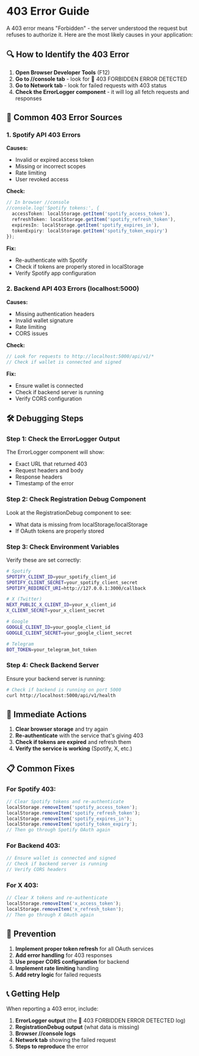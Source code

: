 # 403 Error Guide

A 403 error means "Forbidden" - the server understood the request but refuses to authorize it. Here are the most likely causes in your application:

## 🔍 **How to Identify the 403 Error**

1. **Open Browser Developer Tools** (F12)
2. **Go to //console tab** - look for 🚨 403 FORBIDDEN ERROR DETECTED
3. **Go to Network tab** - look for failed requests with 403 status
4. **Check the ErrorLogger component** - it will log all fetch requests and responses

## 🎯 **Common 403 Error Sources**

### 1. **Spotify API 403 Errors**
**Causes:**
- Invalid or expired access token
- Missing or incorrect scopes
- Rate limiting
- User revoked access

**Check:**
```javascript
// In browser //console
//console.log('Spotify tokens:', {
  accessToken: localStorage.getItem('spotify_access_token'),
  refreshToken: localStorage.getItem('spotify_refresh_token'),
  expiresIn: localStorage.getItem('spotify_expires_in'),
  tokenExpiry: localStorage.getItem('spotify_token_expiry')
});
```

**Fix:**
- Re-authenticate with Spotify
- Check if tokens are properly stored in localStorage
- Verify Spotify app configuration

### 2. **Backend API 403 Errors** (localhost:5000)
**Causes:**
- Missing authentication headers
- Invalid wallet signature
- Rate limiting
- CORS issues

**Check:**
```javascript
// Look for requests to http://localhost:5000/api/v1/*
// Check if wallet is connected and signed
```

**Fix:**
- Ensure wallet is connected
- Check if backend server is running
- Verify CORS configuration


## 🛠️ **Debugging Steps**

### Step 1: Check the ErrorLogger Output
The ErrorLogger component will show:
- Exact URL that returned 403
- Request headers and body
- Response headers
- Timestamp of the error

### Step 2: Check Registration Debug Component
Look at the RegistrationDebug component to see:
- What data is missing from localStorage/localStorage
- If OAuth tokens are properly stored

### Step 3: Check Environment Variables
Verify these are set correctly:
```bash
# Spotify
SPOTIFY_CLIENT_ID=your_spotify_client_id
SPOTIFY_CLIENT_SECRET=your_spotify_client_secret
SPOTIFY_REDIRECT_URI=http://127.0.0.1:3000/callback

# X (Twitter)
NEXT_PUBLIC_X_CLIENT_ID=your_x_client_id
X_CLIENT_SECRET=your_x_client_secret

# Google
GOOGLE_CLIENT_ID=your_google_client_id
GOOGLE_CLIENT_SECRET=your_google_client_secret

# Telegram
BOT_TOKEN=your_telegram_bot_token
```

### Step 4: Check Backend Server
Ensure your backend server is running:
```bash
# Check if backend is running on port 5000
curl http://localhost:5000/api/v1/health
```

## 🚨 **Immediate Actions**

1. **Clear browser storage** and try again
2. **Re-authenticate** with the service that's giving 403
3. **Check if tokens are expired** and refresh them
4. **Verify the service is working** (Spotify, X, etc.)

## 📋 **Common Fixes**

### For Spotify 403:
```javascript
// Clear Spotify tokens and re-authenticate
localStorage.removeItem('spotify_access_token');
localStorage.removeItem('spotify_refresh_token');
localStorage.removeItem('spotify_expires_in');
localStorage.removeItem('spotify_token_expiry');
// Then go through Spotify OAuth again
```

### For Backend 403:
```javascript
// Ensure wallet is connected and signed
// Check if backend server is running
// Verify CORS headers
```

### For X 403:
```javascript
// Clear X tokens and re-authenticate
localStorage.removeItem('x_access_token');
localStorage.removeItem('x_refresh_token');
// Then go through X OAuth again
```

## 🔧 **Prevention**

1. **Implement proper token refresh** for all OAuth services
2. **Add error handling** for 403 responses
3. **Use proper CORS configuration** for backend
4. **Implement rate limiting** handling
5. **Add retry logic** for failed requests

## 📞 **Getting Help**

When reporting a 403 error, include:
1. **ErrorLogger output** (the 🚨 403 FORBIDDEN ERROR DETECTED log)
2. **RegistrationDebug output** (what data is missing)
3. **Browser //console logs**
4. **Network tab** showing the failed request
5. **Steps to reproduce** the error 